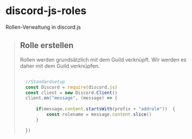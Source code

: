 # discord-js-roles
Rollen-Verwaltung in discord.js

> ## Rolle erstellen
> Rollen werden grundsätzlich mit dem Guild verknüpft. Wir werden es daher mit dem Guild verknüpfen.
> 
> ```javascript
> 
>   //Standardsetup
>   const Discord = require(discord.js)
>   const client = new Discord.Client()
>   client.on("message", (message) => {
>          
>       if(message.content.startsWith(prefix + "addrole"))  {
>           const rolename = message.content.slice()
>       }
>
>   })
> ```